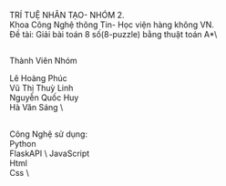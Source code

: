 TRÍ TUỆ NHÂN TẠO- NHÓM 2.\
Khoa Công Nghệ thông Tin- Học viện hàng không VN.\
Đề tài: Giải bài toán 8 số(8-puzzle) bằng thuật toán A*\



##
Thành Viên Nhóm

Lê Hoàng Phúc\
Vũ Thị Thuỳ Linh\
Nguyễn Quốc Huy\
Hà Văn Sáng \






## 

Công Nghệ sử dụng:\
Python\
FlaskAPI \ 
JavaScript \
Html \
Css \
